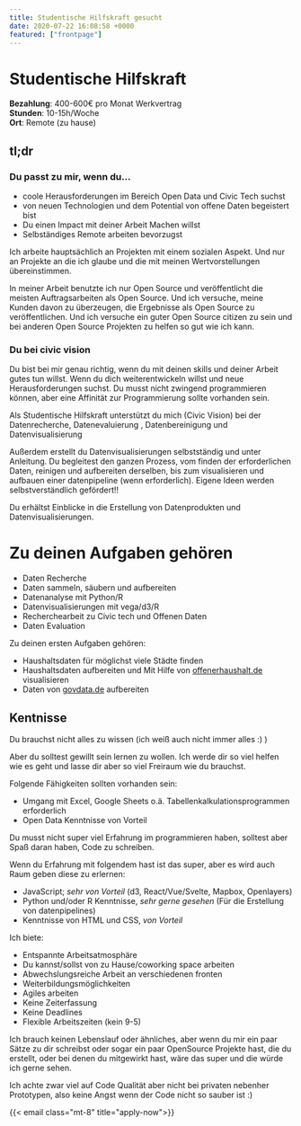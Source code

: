 ```yaml
---
title: Studentische Hilfskraft gesucht
date: 2020-07-22 16:08:58 +0000
featured: ["frontpage"]
---
```

# Studentische Hilfskraft

__Bezahlung__: 400-600€ pro Monat Werkvertrag  
__Stunden__: 10-15h/Woche  
__Ort__: Remote (zu hause)  

## **tl;dr**

### **Du passt zu mir, wenn du…**

- coole Herausforderungen im Bereich Open Data und Civic Tech suchst
- von neuen Technologien und dem Potential von offene Daten begeistert bist
- Du einen Impact mit deiner Arbeit Machen willst
- Selbständiges Remote arbeiten bevorzugst

Ich arbeite hauptsächlich an Projekten mit einem sozialen Aspekt. Und nur an Projekte an die ich glaube und die mit meinen Wertvorstellungen übereinstimmen.

In meiner Arbeit benutzte ich nur Open Source und veröffentlicht die meisten Auftragsarbeiten als Open Source. Und ich versuche, meine Kunden davon zu überzeugen, die Ergebnisse als Open Source zu veröffentlichen. Und ich versuche ein guter Open Source citizen zu sein und bei anderen Open Source Projekten zu helfen so gut wie ich kann.

### Du bei civic vision

Du bist bei mir genau richtig, wenn du mit deinen skills und deiner Arbeit gutes tun willst. Wenn du dich weiterentwickeln willst und neue Herausforderungen suchst. Du musst nicht zwingend programmieren können, aber eine Affinität zur Programmierung sollte vorhanden sein.

Als Studentische Hilfskraft unterstützt du mich (Civic Vision) bei der Datenrecherche, Datenevaluierung , Datenbereinigung und Datenvisualisierung

Außerdem erstellt du Datenvisualisierungen selbstständig und unter Anleitung. Du begleitest den ganzen Prozess, vom finden der erforderlichen Daten, reinigen und aufbereiten derselben, bis zum visualisieren und aufbauen einer datenpipeline (wenn erforderlich). Eigene Ideen werden selbstverständlich gefördert!!

Du erhältst Einblicke in die Erstellung von Datenprodukten und Datenvisualisierungen.

# Zu deinen Aufgaben gehören

- Daten Recherche
- Daten sammeln, säubern und aufbereiten
- Datenanalyse mit Python/R
- Datenvisualisierungen mit vega/d3/R
- Recherchearbeit zu Civic tech und Offenen Daten
- Daten Evaluation

Zu deinen ersten Aufgaben gehören:

- Haushaltsdaten für möglichst viele Städte finden
- Haushaltsdaten aufbereiten und Mit Hilfe von [offenerhaushalt.de](http://offenerhaushalt.de) visualisieren
- Daten von [govdata.de](http://govdata.de) aufbereiten

## Kentnisse

Du brauchst nicht alles zu wissen (ich weiß auch nicht immer alles :) )

Aber du solltest gewillt sein lernen zu wollen. Ich werde dir so viel helfen wie es geht und lasse dir aber so viel Freiraum wie du brauchst.

Folgende Fähigkeiten sollten vorhanden sein:

- Umgang mit Excel, Google Sheets o.ä. Tabellenkalkulationsprogrammen erforderlich
- Open Data Kenntnisse von Vorteil

Du musst nicht super viel Erfahrung im programmieren haben, solltest aber Spaß daran haben, Code zu schreiben.

Wenn du Erfahrung mit folgendem hast ist das super, aber es wird auch Raum geben diese zu erlernen:

- JavaScript; *sehr von Vorteil* (d3, React/Vue/Svelte, Mapbox, Openlayers)
- Python und/oder R Kenntnisse, *sehr gerne gesehen* (Für die Erstellung von datenpipelines)
- Kenntnisse von HTML und CSS, *von Vorteil*

Ich biete:

- Entspannte Arbeitsatmosphäre
- Du kannst/sollst von zu Hause/coworking space arbeiten
- Abwechslungsreiche Arbeit an verschiedenen fronten
- Weiterbildungsmöglichkeiten
- Agiles arbeiten
- Keine Zeiterfassung
- Keine Deadlines
- Flexible Arbeitszeiten (kein 9-5)

Ich brauch keinen Lebenslauf oder ähnliches, aber wenn du mir ein paar Sätze zu dir schreibst oder sogar ein paar OpenSource Projekte hast, die du erstellt, oder bei denen du mitgewirkt hast, wäre das super und die würde ich gerne sehen.

Ich achte zwar viel auf Code Qualität aber nicht bei privaten nebenher Prototypen, also keine Angst wenn der Code nicht so sauber ist :)

{{< email class="mt-8" title="apply-now">}}

